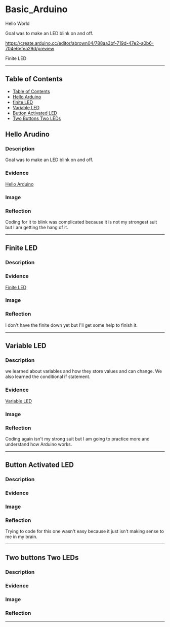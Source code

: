 # Basic_Arduino

Hello World

Goal was to make an LED blink on and off.

https://create.arduino.cc/editor/abrown04/788aa3bf-719d-47e2-a0b6-704e6efea29d/preview

Finite LED


---
## Table of Contents
* [Table of Contents](#Table-of-Contents)
* [Hello Arduino](#Hello-Arduino)
* [finite LED](#Finite-LED)
* [Variable LED](#Variable-LED)
* [Button Activated LED](#Button-Activated-LED)
* [Two Buttons Two LEDs](#Two-Buttons-Two-LEDs)

## Hello Arudino

### Description

Goal was to make an LED blink on and off.

### Evidence
[Hello Arduino](https://create.arduino.cc/editor/abrown04/788aa3bf-719d-47e2-a0b6-704e6efea29d)

### Image


### Reflection

Coding for it to blink was complicated because it is not my strongest suit but I am getting the hang of it.

---


## Finite LED

### Description


### Evidence
[Finite LED](https://create.arduino.cc/editor/abrown04/f427918e-5b24-428b-a47e-0e7d6305c545)


### Image


### Reflection
I don't have the finite down yet but I'll get some help to finish it.


---


## Variable LED

### Description
we learned about variables and how they store values and can change.  We also learned the conditional if statement.

### Evidence
[Variable LED](https://create.arduino.cc/editor/abrown04/ffb3ab25-022b-43a2-ad12-40ce45c74a78)

### Image


### Reflection
Coding again isn't my strong suit but I am going to practice more and understand how Arduino works.


---


## Button Activated LED

### Description


### Evidence


### Image

### Reflection
Trying to code for this one wasn't easy because it just isn't making sense to me in my brain.


---


## Two buttons Two LEDs

### Description


### Evidence



### Image



### Reflection



---
